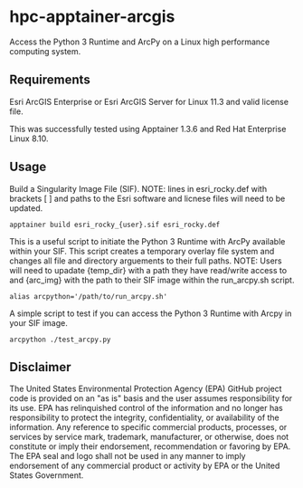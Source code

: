 # hpc-apptainer-arcgis
Access the Python 3 Runtime and ArcPy on a Linux high performance computing system.

## Requirements
Esri ArcGIS Enterprise or Esri ArcGIS Server for Linux 11.3 and valid license file.

This was successfully tested using Apptainer 1.3.6 and Red Hat Enterprise Linux 8.10.

## Usage

Build a Singularity Image File (SIF). NOTE: lines in esri_rocky.def with brackets [ ] and paths to the Esri software and licnese files will need to be updated. 
```
apptainer build esri_rocky_{user}.sif esri_rocky.def
```
This is a useful script to initiate the Python 3 Runtime with ArcPy available within your SIF. This script creates a temporary overlay file system and changes all file and directory arguements to their full paths. NOTE: Users will need to upadate {temp_dir} with a path they have read/write access to and {arc_img} with the path to their SIF image within the run_arcpy.sh script.
```
alias arcpython='/path/to/run_arcpy.sh'
```

A simple script to test if you can access the Python 3 Runtime with Arcpy in your SIF image.
```
arcpython ./test_arcpy.py
```


## Disclaimer
The United States Environmental Protection Agency (EPA) GitHub project code is provided on an "as is" basis and the user assumes responsibility for its use. EPA has relinquished control of the information and no longer has responsibility to protect the integrity, confidentiality, or availability of the information. Any reference to specific commercial products, processes, or services by service mark, trademark, manufacturer, or otherwise, does not constitute or imply their endorsement, recommendation or favoring by EPA. The EPA seal and logo shall not be used in any manner to imply endorsement of any commercial product or activity by EPA or the United States Government. 
